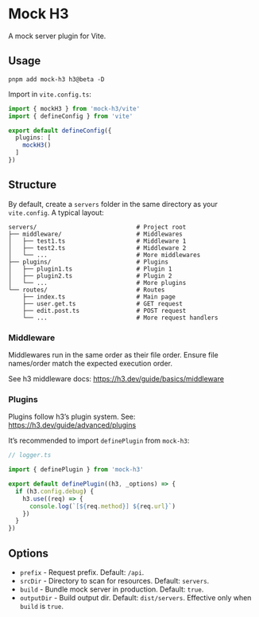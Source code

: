 # Mock H3

A mock server plugin for Vite.

## Usage

```shell
pnpm add mock-h3 h3@beta -D
```

Import in `vite.config.ts`:

```ts
import { mockH3 } from 'mock-h3/vite'
import { defineConfig } from 'vite'

export default defineConfig({
  plugins: [
    mockH3()
  ]
})
```

## Structure

By default, create a `servers` folder in the same directory as your `vite.config`. A typical layout:

```
servers/                            # Project root
├── middleware/                     # Middlewares
│   ├── test1.ts                    # Middleware 1
│   ├── test2.ts                    # Middleware 2
│   └── ...                         # More middlewares
├── plugins/                        # Plugins
│   ├── plugin1.ts                  # Plugin 1
│   ├── plugin2.ts                  # Plugin 2
│   └── ...                         # More plugins
└── routes/                         # Routes
    ├── index.ts                    # Main page
    ├── user.get.ts                 # GET request
    ├── edit.post.ts                # POST request
    └── ...                         # More request handlers
```

### Middleware

Middlewares run in the same order as their file order. Ensure file names/order match the expected execution order.

See h3 middleware docs: https://h3.dev/guide/basics/middleware

### Plugins

Plugins follow h3’s plugin system. See: https://h3.dev/guide/advanced/plugins

It’s recommended to import `definePlugin` from `mock-h3`:

```ts
// logger.ts

import { definePlugin } from 'mock-h3'

export default definePlugin((h3, _options) => {
  if (h3.config.debug) {
    h3.use((req) => {
      console.log(`[${req.method}] ${req.url}`)
    })
  }
})
```

## Options

- `prefix` - Request prefix. Default: `/api`.
- `srcDir` - Directory to scan for resources. Default: `servers`.
- `build` - Bundle mock server in production. Default: `true`.
- `outputDir` - Build output dir. Default: `dist/servers`. Effective only when `build` is `true`.
